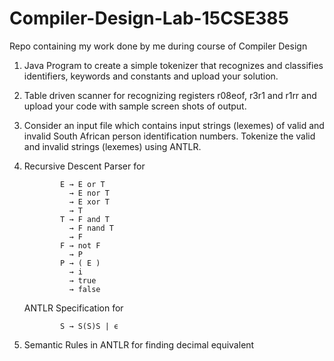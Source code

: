 # Compiler-Design-Lab-15CSE385
Repo containing my work done by me during course of Compiler Design

1. Java Program to create a simple tokenizer that recognizes and classifies identifiers, keywords and constants and upload your solution.

2. Table driven scanner for recognizing registers r08eof, r3r1 and r1rr and upload your code with sample screen shots of output.

3. Consider an input file which contains input strings (lexemes) of valid and invalid South African person identification numbers. Tokenize the valid and invalid             strings (lexemes) using ANTLR.

4. Recursive Descent Parser for

               E → E or T                 
                 → E nor T 
                 → E xor T 
                 → T 
               T → F and T 
                 → F nand T 
                 → F 
               F → not F 
                 → P 
               P → ( E ) 
                 → i 
                 → true 
                 → false
                 
   ANTLR Specification for
   
               S → S(S)S | ϵ

 5. Semantic Rules in ANTLR for finding decimal equivalent
  
